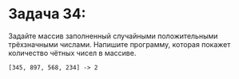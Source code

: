 # Задача 34: 

  Задайте массив заполненный случайными положительными трёхзначными числами. Напишите программу, которая покажет количество чётных чисел в массиве.

```
[345, 897, 568, 234] -> 2

```
